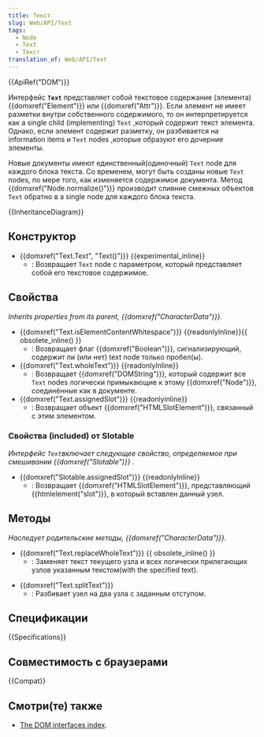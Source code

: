 ```yaml
---
title: Текст
slug: Web/API/Text
tags:
  - Node
  - Text
  - Текст
translation_of: Web/API/Text
---
```

{{ApiRef("DOM")}}

Интерфейс **`Text`** представляет собой текстовое содержание (элемента) {{domxref("Element")}} или {{domxref("Attr")}}. Если элемент не имеет разметки внутри собственного содержимого, то он интерпретируется как a single child (implementing) `Text` ,который содержит текст элемента. Однако, если элемент содержит разметку, он разбивается на information items и `Text` nodes ,которые образуют его дочерние элементы.

Новые документы имеют единственный(одиночный) `Text` node для каждого блока текста. Со временем, могут быть созданы новые `Text` nodes, по мере того, как изменяется содержимое документа. Метод {{domxref("Node.normalize()")}} производит слияние смежных объектов `Text` обратно в a single node для каждого блока текста.

{{InheritanceDiagram}}

## Конструктор

- {{domxref("Text.Text", "Text()")}} {{experimental_inline}}
  - : Возвращает `Text` node с параметром, который представляет собой его текстовое содержимое.

## Свойства

_Inherits properties from its parent, {{domxref("CharacterData")}}._

- {{domxref("Text.isElementContentWhitespace")}} {{readonlyInline}}{{ obsolete_inline() }}
  - : Возвращает флаг {{domxref("Boolean")}}, сигнализирующий, содержит ли (или нет) text node только пробел(ы).
- {{domxref("Text.wholeText")}} {{readonlyInline}}
  - : Возвращает {{domxref("DOMString")}}, который содержит все `Text` nodes логически примыкающие к этому {{domxref("Node")}}, соединённые как в документе.
- {{domxref("Text.assignedSlot")}} {{readonlyinline}}
  - : Возвращает объект {{domxref("HTMLSlotElement")}}, связанный с этим элементом.

### Свойства (included) от Slotable

_Интерфейс `Text`включает следующее свойство, определяемое при смешивании {{domxref("Slotable")}} ._

- {{domxref("Slotable.assignedSlot")}} {{readonlyInline}}
  - : Возвращает {{domxref("HTMLSlotElement")}}, представляющий {{htmlelement("slot")}}, в который вставлен данный узел.

## Методы

_Наследует родительские методы, {{domxref("CharacterData")}}._

<!---->

- {{domxref("Text.replaceWholeText")}} {{ obsolete_inline() }}
  - : Заменяет текст текущего узла и всех логически прилегающих узлов указанным текстом(with the specified text).

<!---->

- {{domxref("Text.splitText")}}
  - : Разбивает узел на два узла с заданным отступом.

## Спецификации

{{Specifications}}

## Совместимость с браузерами

{{Compat}}

## Смотри(те) также

- [The DOM interfaces index](/ru/docs/DOM/DOM_Reference).
